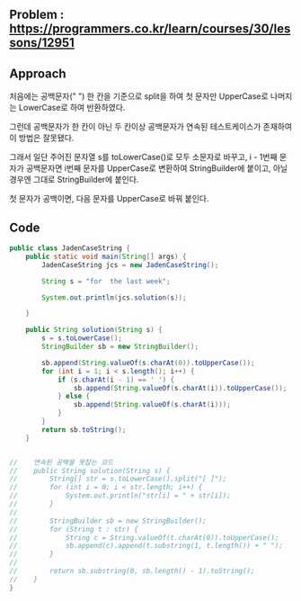 ## Problem : https://programmers.co.kr/learn/courses/30/lessons/12951

## Approach

처음에는 공백문자(" ") 한 칸을 기준으로 split을 하여 첫 문자만 UpperCase로 나머지는 LowerCase로 하여 반환하였다. 

그런데 공백문자가 한 칸이 아닌 두 칸이상 공백문자가 연속된 테스트케이스가 존재하여 이 방법은 잘못됐다.



그래서 일단 주어진 문자열 s를 toLowerCase()로 모두 소문자로 바꾸고, i - 1번째 문자가 공백문자면 i번째 문자를 UpperCase로 변환하여 StringBuilder에 붙이고, 아닐 경우엔 그대로 StringBuilder에 붙인다.

첫 문자가 공백이면, 다음 문자를 UpperCase로 바꿔 붙인다.

## Code

```java
public class JadenCaseString {
    public static void main(String[] args) {
        JadenCaseString jcs = new JadenCaseString();

        String s = "for  the last week";

        System.out.println(jcs.solution(s));

    }

    public String solution(String s) {
        s = s.toLowerCase();
        StringBuilder sb = new StringBuilder();

        sb.append(String.valueOf(s.charAt(0)).toUpperCase());
        for (int i = 1; i < s.length(); i++) {
            if (s.charAt(i - 1) == ' ') {
                sb.append(String.valueOf(s.charAt(i)).toUpperCase());
            } else {
                sb.append(String.valueOf(s.charAt(i)));
            }
        }
        return sb.toString();
    }


//    연속된 공백을 못잡는 코드
//    public String solution(String s) {
//        String[] str = s.toLowerCase().split("[ ]");
//        for (int i = 0; i < str.length; i++) {
//            System.out.println("str[i] = " + str[i]);
//        }
//
//        StringBuilder sb = new StringBuilder();
//        for (String t : str) {
//            String c = String.valueOf(t.charAt(0)).toUpperCase();
//            sb.append(c).append(t.substring(1, t.length()) + " ");
//        }
//
//        return sb.substring(0, sb.length() - 1).toString();
//    }
}

```

